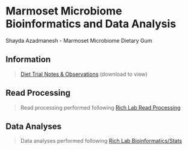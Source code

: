 Marmoset Microbiome Bioinformatics and Data Analysis
========================================
Shayda Azadmanesh - Marmoset Microbiome Dietary Gum

## Information
>[Diet Trial Notes & Observations](https://github.com/sazadmanesh/marm_bioinfo/blob/main/Exp_Notes_2025-6-2_SA.nb.html) (download to view)

## Read Processing

>Read processing performed following [Rich Lab Read Processing](https://github.com/Rich-Molecular-Health-Lab/read_processing)

## Data Analyses

>Data analyses performed following [Rich Lab Bioinformatics/Stats](https://github.com/Rich-Molecular-Health-Lab/bioinformatics_stats)
